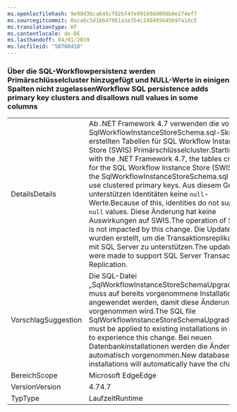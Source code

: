 ```yaml
---
ms.openlocfilehash: 9e98d3bca645cf82bf4fe99160dd096b0e274ef7
ms.sourcegitcommit: 0aca6c5d166d7961a1e354c248495645b97a1dc5
ms.translationtype: HT
ms.contentlocale: de-DE
ms.lasthandoff: 04/01/2019
ms.locfileid: "58760418"
---
```

### <a name="workflow-sql-persistence-adds-primary-key-clusters-and-disallows-null-values-in-some-columns"></a><span data-ttu-id="559b3-101">Über die SQL-Workflowpersistenz werden Primärschlüsselcluster hinzugefügt und NULL-Werte in einigen Spalten nicht zugelassen</span><span class="sxs-lookup"><span data-stu-id="559b3-101">Workflow SQL persistence adds primary key clusters and disallows null values in some columns</span></span>

|   |   |
|---|---|
|<span data-ttu-id="559b3-102">Details</span><span class="sxs-lookup"><span data-stu-id="559b3-102">Details</span></span>|<span data-ttu-id="559b3-103">Ab .NET Framework 4.7 verwenden die vom SqlWorkflowInstanceStoreSchema.sql-Skript erstellten Tabellen für SQL Workflow Instance Store (SWIS) Primärschlüsselcluster.</span><span class="sxs-lookup"><span data-stu-id="559b3-103">Starting with the .NET Framework 4.7, the tables created for the SQL Workflow Instance Store (SWIS) by the SqlWorkflowInstanceStoreSchema.sql script use clustered primary keys.</span></span> <span data-ttu-id="559b3-104">Aus diesem Grund unterstützen Identitäten keine <code>null</code>-Werte.</span><span class="sxs-lookup"><span data-stu-id="559b3-104">Because of this, identities do not support <code>null</code> values.</span></span> <span data-ttu-id="559b3-105">Diese Änderung hat keine Auswirkungen auf SWIS.</span><span class="sxs-lookup"><span data-stu-id="559b3-105">The operation of SWIS is not impacted by this change.</span></span> <span data-ttu-id="559b3-106">Die Updates wurden erstellt, um die Transaktionsreplikation mit SQL Server zu unterstützen.</span><span class="sxs-lookup"><span data-stu-id="559b3-106">The updates were made to support SQL Server Transactional Replication.</span></span>|
|<span data-ttu-id="559b3-107">Vorschlag</span><span class="sxs-lookup"><span data-stu-id="559b3-107">Suggestion</span></span>|<span data-ttu-id="559b3-108">Die SQL-Datei „SqlWorkflowInstanceStoreSchemaUpgrade.sql“ muss auf bereits vorgenommene Installationen angewendet werden, damit diese Änderung vorgenommen wird.</span><span class="sxs-lookup"><span data-stu-id="559b3-108">The SQL file SqlWorkflowInstanceStoreSchemaUpgrade.sql must be applied to existing installations in order to experience this change.</span></span> <span data-ttu-id="559b3-109">Bei neuen Datenbankinstallationen werden die Änderungen automatisch vorgenommen.</span><span class="sxs-lookup"><span data-stu-id="559b3-109">New database installations will automatically have the change.</span></span>|
|<span data-ttu-id="559b3-110">Bereich</span><span class="sxs-lookup"><span data-stu-id="559b3-110">Scope</span></span>|<span data-ttu-id="559b3-111">Microsoft Edge</span><span class="sxs-lookup"><span data-stu-id="559b3-111">Edge</span></span>|
|<span data-ttu-id="559b3-112">Version</span><span class="sxs-lookup"><span data-stu-id="559b3-112">Version</span></span>|<span data-ttu-id="559b3-113">4.7</span><span class="sxs-lookup"><span data-stu-id="559b3-113">4.7</span></span>|
|<span data-ttu-id="559b3-114">Typ</span><span class="sxs-lookup"><span data-stu-id="559b3-114">Type</span></span>|<span data-ttu-id="559b3-115">Laufzeit</span><span class="sxs-lookup"><span data-stu-id="559b3-115">Runtime</span></span>|

